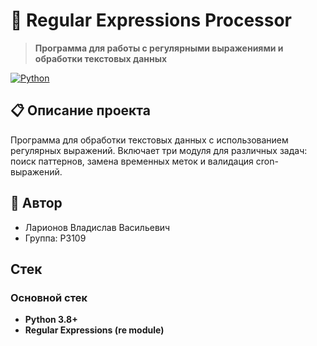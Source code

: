 # 🎯 Regular Expressions Processor

> **Программа для работы с регулярными выражениями и обработки текстовых данных**

[![Python](https://img.shields.io/badge/Python-3.8+-blue.svg)](https://www.python.org/)

## 📋 Описание проекта

Программа для обработки текстовых данных с использованием регулярных выражений. Включает три модуля для различных задач: поиск паттернов, замена временных меток и валидация cron-выражений.

## 👤 Автор

- Ларионов Владислав Васильевич  
- Группа: P3109  

## Стек

### Основной стек
- **Python 3.8+**
- **Regular Expressions (re module)**
